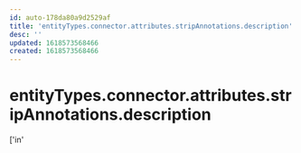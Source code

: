 ```yaml
---
id: auto-178da80a9d2529af
title: 'entityTypes.connector.attributes.stripAnnotations.description'
desc: ''
updated: 1618573568466
created: 1618573568466
---
```

# entityTypes.connector.attributes.stripAnnotations.description

[&#39;in&#39;